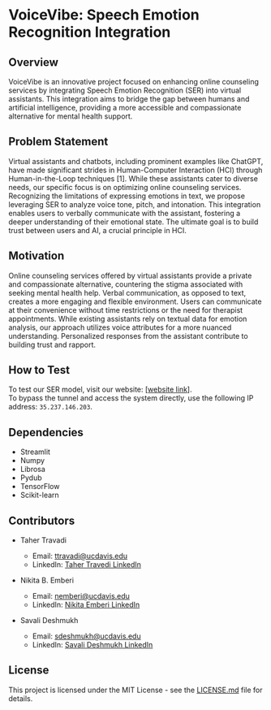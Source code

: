 # VoiceVibe: Speech Emotion Recognition Integration

## Overview

VoiceVibe is an innovative project focused on enhancing online counseling services by integrating Speech Emotion Recognition (SER) into virtual assistants. This integration aims to bridge the gap between humans and artificial intelligence, providing a more accessible and compassionate alternative for mental health support.

## Problem Statement

Virtual assistants and chatbots, including prominent examples like ChatGPT, have made significant strides in Human-Computer Interaction (HCI) through Human-in-the-Loop techniques [1]. While these assistants cater to diverse needs, our specific focus is on optimizing online counseling services. Recognizing the limitations of expressing emotions in text, we propose leveraging SER to analyze voice tone, pitch, and intonation. This integration enables users to verbally communicate with the assistant, fostering a deeper understanding of their emotional state. The ultimate goal is to build trust between users and AI, a crucial principle in HCI.

## Motivation

Online counseling services offered by virtual assistants provide a private and compassionate alternative, countering the stigma associated with seeking mental health help. Verbal communication, as opposed to text, creates a more engaging and flexible environment. Users can communicate at their convenience without time restrictions or the need for therapist appointments. While existing assistants rely on textual data for emotion analysis, our approach utilizes voice attributes for a more nuanced understanding. Personalized responses from the assistant contribute to building trust and rapport.

## How to Test

To test our SER model, visit our website: [[website link](https://ecs271app.streamlit.app/)]. </br>
To bypass the tunnel and access the system directly, use the following IP address: `35.237.146.203`.

## Dependencies

- Streamlit
- Numpy
- Librosa
- Pydub
- TensorFlow
- Scikit-learn



## Contributors

- Taher Travadi
  - Email: ttravadi@ucdavis.edu
  - LinkedIn: [Taher Travedi LinkedIn](https://www.linkedin.com/in/taher-travadi/)

- Nikita B. Emberi
  - Email: nemberi@ucdavis.edu
  - LinkedIn: [Nikita Emberi LinkedIn](https://www.linkedin.com/in/nikitaemberi/)

- Savali Deshmukh
  - Email: sdeshmukh@ucdavis.edu
  - LinkedIn: [Savali Deshmukh LinkedIn](https://www.linkedin.com/in/savali-d-2092611a6/)

## License

This project is licensed under the MIT License - see the [LICENSE.md](LICENSE.md) file for details.
